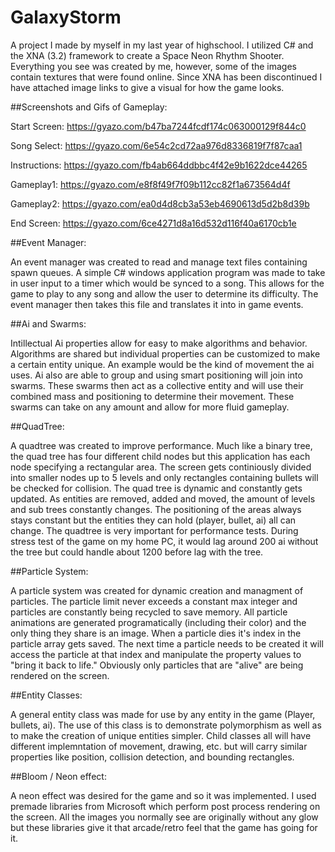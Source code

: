 # GalaxyStorm
A project I made by myself in my last year of highschool. I utilized C# and the XNA (3.2) framework to create a Space Neon Rhythm Shooter. Everything you see was created by me, however, some of the images contain textures that were found online. Since XNA has been discontinued I have attached image links to give a visual for how the game looks.

##Screenshots and Gifs of Gameplay:

Start Screen: https://gyazo.com/b47ba7244fcdf174c063000129f844c0

Song Select: https://gyazo.com/6e54c2cd72aa976d8336819f7f87caa1

Instructions: https://gyazo.com/fb4ab664ddbbc4f42e9b1622dce44265

Gameplay1: https://gyazo.com/e8f8f49f7f09b112cc82f1a673564d4f

Gameplay2: https://gyazo.com/ea0d4d8cb3a53eb4690613d5d2b8d39b

End Screen: https://gyazo.com/6ce4271d8a16d532d116f40a6170cb1e

##Event Manager:

An event manager was created to read and manage text files containing spawn queues. A simple C# windows application program was made to take in user input to a timer which would be synced to a song. This allows for the game to play to any song and allow the user to determine its difficulty. The event manager then takes this file and translates it into in game events.

##Ai and Swarms:

Intillectual Ai properties allow for easy to make algorithms and behavior. Algorithms are shared but individual properties can be customized to make a certain entity unique. An example would be the kind of movement the ai uses. Ai also are able to group and using smart positioning will join into swarms. These swarms then act as a collective entity and will use their combined mass and positioning to determine their movement. These swarms can take on any amount and allow for more fluid gameplay.

##QuadTree:

A quadtree was created to improve performance. Much like a binary tree, the quad tree has four different child nodes but this application has each node specifying a rectangular area. The screen gets continiously divided into smaller nodes up to 5 levels and only rectangles containing bullets will be checked for collision. The quad tree is dynamic and constantly gets updated. As entities are removed, added and moved, the amount of levels and sub trees constantly changes. The positioning of the areas always stays constant but the entities they can hold (player, bullet, ai) all can change. The quadtree is very important for performance tests. During stress test of the game on my home PC, it would lag around 200 ai without the tree but could handle about 1200 before lag with the tree.

##Particle System:

A particle system was created for dynamic creation and managment of particles. The particle limit never exceeds a constant max integer and particles are constantly being recycled to save memory. All particle animations are generated programatically (including their color) and the only thing they share is an image. When a particle dies it's index in the particle array gets saved. The next time a particle needs to be created it will access the particle at that index and manipulate the property values to "bring it back to life." Obviously only particles that are "alive" are being rendered on the screen.

##Entity Classes:

A general entity class was made for use by any entity in the game (Player, bullets, ai). The use of this class is to demonstrate polymorphism as well as to make the creation of unique entities simpler. Child classes all will have different implemntation of movement, drawing, etc. but will carry similar properties like position, collision detection, and bounding rectangles.

##Bloom / Neon effect:

A neon effect was desired for the game and so it was implemented. I used premade libraries from Microsoft which perform post process rendering on the screen. All the images you normally see are originally without any glow but these libraries give it that arcade/retro feel that the game has going for it.
